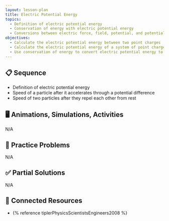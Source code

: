 ```yaml
---
layout: lesson-plan
title: Electric Potential Energy
topics:
  - Definition of electric potential energy
  - Conservation of energy with electric potential energy
  - Conversions between electric force, field, potential, and potential energy
objectives:
  - Calculate the electric potential energy between two point charges
  - Calculate the electric potential energy of a system of point charges
  - Use conservation of energy to convert electric potential energy to kinetic energy
---
```


## 📋 Sequence

* Definition of electric potential energy
* Speed of a particle after it accelerates through a potential difference
* Speed of two particles after they repel each other from rest

## 🖥️ Animations, Simulations, Activities

N/A

## 📝 Practice Problems

N/A

## ✅ Partial Solutions

N/A

## 📘 Connected Resources

* {% reference tiplerPhysicsScientistsEngineers2008 %}
